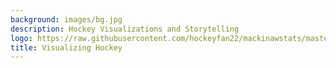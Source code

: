 ```yaml
---
background: images/bg.jpg
description: Hockey Visualizations and Storytelling
logo: https://raw.githubusercontent.com/hockeyfan22/mackinawstats/master/graph.svg
title: Visualizing Hockey
---
```


